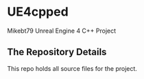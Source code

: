 # UE4cpped
Mikebt79 Unreal Engine 4 C++ Project

## The Repository Details
This repo holds all source files for the project.

